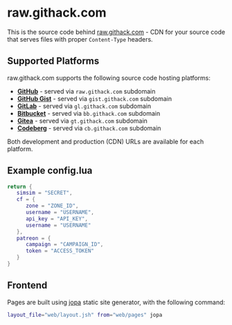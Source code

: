 raw.githack.com
===============

This         is          the         source          code         behind
[raw.githack.com](https://raw.githack.com)  - CDN  for your  source code
that serves files with proper `Content-Type` headers.

Supported Platforms
-------------------

raw.githack.com supports the following source code hosting platforms:

- **[GitHub](https://github.com)** - served via `raw.githack.com` subdomain
- **[GitHub Gist](https://gist.github.com)** - served via `gist.githack.com` subdomain
- **[GitLab](https://gitlab.com)** - served via `gl.githack.com` subdomain
- **[Bitbucket](https://bitbucket.org)** - served via `bb.githack.com` subdomain
- **[Gitea](https://gitea.com)** - served via `gt.githack.com` subdomain
- **[Codeberg](https://codeberg.org)** - served via `cb.githack.com` subdomain

Both development and production (CDN) URLs are available for each platform.

Example config.lua
------------------

```lua
return {
   simsim = "SECRET",
   cf = {
      zone = "ZONE_ID",
      username = "USERNAME",
      api_key = "API_KEY",
      username = "USERNAME"
   },
   patreon = {
      campaign = "CAMPAIGN_ID",
      token = "ACCESS_TOKEN"
   }
}
```

Frontend
--------

Pages are built  using [jopa](https://github.com/neoascetic/jopa) static
site generator, with the following command:

```bash
layout_file="web/layout.jsh" from="web/pages" jopa
```
